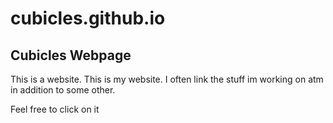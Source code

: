 # cubicles.github.io

## Cubicles Webpage

This is a website. This is my website. I often link the stuff im working on atm in addition to some other.

Feel free to click on it

